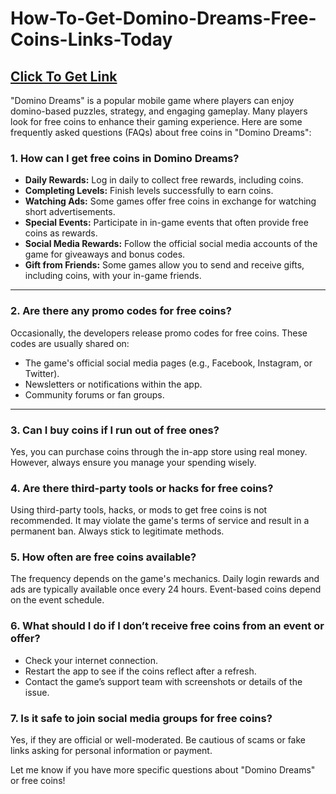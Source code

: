 # How-To-Get-Domino-Dreams-Free-Coins-Links-Today

<h2><a href="https://groups.google.com/g/cpa-promote/c/dTD7dSbTI60"><strong>Click To Get Link</strong></a></h2>

<p>"Domino Dreams" is a popular mobile game where players can enjoy domino-based puzzles, strategy, and engaging gameplay. Many players look for free coins to enhance their gaming experience. Here are some frequently asked questions (FAQs) about free coins in "Domino Dreams":</p>
<h3><strong>1. How can I get free coins in Domino Dreams?</strong></h3>
<ul>
<li><strong>Daily Rewards:</strong> Log in daily to collect free rewards, including coins.</li>
<li><strong>Completing Levels:</strong> Finish levels successfully to earn coins.</li>
<li><strong>Watching Ads:</strong> Some games offer free coins in exchange for watching short advertisements.</li>
<li><strong>Special Events:</strong> Participate in in-game events that often provide free coins as rewards.</li>
<li><strong>Social Media Rewards:</strong> Follow the official social media accounts of the game for giveaways and bonus codes.</li>
<li><strong>Gift from Friends:</strong> Some games allow you to send and receive gifts, including coins, with your in-game friends.</li>
</ul>
<hr />
<h3><strong>2. Are there any promo codes for free coins?</strong></h3>
<p>Occasionally, the developers release promo codes for free coins. These codes are usually shared on:</p>
<ul>
<li>The game's official social media pages (e.g., Facebook, Instagram, or Twitter).</li>
<li>Newsletters or notifications within the app.</li>
<li>Community forums or fan groups.</li>
</ul>
<hr />
<h3><strong>3. Can I buy coins if I run out of free ones?</strong></h3>
<p>Yes, you can purchase coins through the in-app store using real money. However, always ensure you manage your spending wisely.</p>
<h3><strong>4. Are there third-party tools or hacks for free coins?</strong></h3>
<p>Using third-party tools, hacks, or mods to get free coins is not recommended. It may violate the game's terms of service and result in a permanent ban. Always stick to legitimate methods.</p>
<h3><strong>5. How often are free coins available?</strong></h3>
<p>The frequency depends on the game's mechanics. Daily login rewards and ads are typically available once every 24 hours. Event-based coins depend on the event schedule.</p>
<h3><strong>6. What should I do if I don&rsquo;t receive free coins from an event or offer?</strong></h3>
<ul>
<li>Check your internet connection.</li>
<li>Restart the app to see if the coins reflect after a refresh.</li>
<li>Contact the game&rsquo;s support team with screenshots or details of the issue.</li>
</ul>
<h3><strong>7. Is it safe to join social media groups for free coins?</strong></h3>
<p>Yes, if they are official or well-moderated. Be cautious of scams or fake links asking for personal information or payment.</p>
<p>Let me know if you have more specific questions about "Domino Dreams" or free coins!</p>
